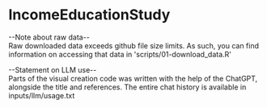 # IncomeEducationStudy

--Note about raw data--  
Raw downloaded data exceeds github file size limits. As such, you can find information on accessing that data in 'scripts/01-download_data.R'

--Statement on LLM use--  
Parts of the visual creation code was written with the help of the ChatGPT, alongside the title and references. The entire chat history is available in inputs/llm/usage.txt
